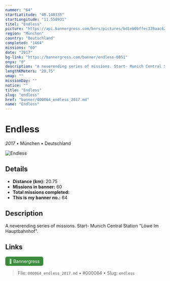 ```yaml
---
nummer: "64"
startLatitude: "48.140335"
startLongitude: "11.558931"
titel: "Endless"
picture: "https://api.bannergress.com/bnrs/pictures/bd1eb0bffec339aac622bee752caf378"
region: "München"
country: "Deutschland"
completed: "1464"
missions: "60"
date: "2017"
bg-link: "https://bannergress.com/banner/endless-0851"
onyx: "0"
description: "A neverending series of missions. Start- Munich Central Station \"Löwe Im Hauptbahnhof\"."
lengthKMeters: "20,75"
umap: ""
missionDay: ""
notice: ""
title: "Endless"
slug: "endless"
href: "banner/000064_endless_2017.md"
name: "Endless"
---
```

# Endless

*2017* • München • Deutschland

![Endless](https://api.bannergress.com/bnrs/pictures/bd1eb0bffec339aac622bee752caf378)



## Details
- **Distance (km):** 20.75
- **Missions in banner:** 60
- **Total missions completed:** 
- **This is my banner no.:** 64



## Description
A neverending series of missions. Start- Munich Central Station "Löwe Im Hauptbahnhof".



## Links
<a href="https://bannergress.com/banner/endless-0851" target="_blank" style="display:inline-block;margin-right:8px;padding:6px 12px;background:#3c8b3c;color:#fff;text-decoration:none;border-radius:6px;">🔗 Bannergress</a>



> File: `000064_endless_2017.md` • #000064 • Slug: `endless`
